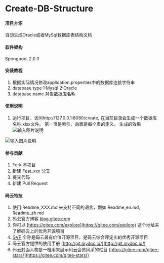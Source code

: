 # Create-DB-Structure

#### 项目介绍
自动生成Oracle或者MySql数据库表结构文档

#### 软件架构
Springboot 2.0.3

#### 安装教程

1. 根据实际情况修改application.properties中的数据库连接字符串
2. database.type 1:Mysql 2:Oracle
3. database.name 对象数据库名称

#### 使用说明

1. 运行项目，访问http://127.0.0.1:8080/create, 在当前目录会生成一个数据库名称.xlsx文件。
第一页是索引，后面是每个表的定义。
生成的效果
![输入图片说明](https://images.gitee.com/uploads/images/2018/0712/173809_0d1fe137_609629.png "structure1.png")

![输入图片说明](https://images.gitee.com/uploads/images/2018/0712/173828_7e62d762_609629.png "structure2.png")
#### 参与贡献

1. Fork 本项目
2. 新建 Feat_xxx 分支
3. 提交代码
4. 新建 Pull Request


#### 码云特技

1. 使用 Readme\_XXX.md 来支持不同的语言，例如 Readme\_en.md, Readme\_zh.md
2. 码云官方博客 [blog.gitee.com](https://blog.gitee.com)
3. 你可以 [https://gitee.com/explore](https://gitee.com/explore) 这个地址来了解码云上的优秀开源项目
4. [GVP](https://gitee.com/gvp) 全称是码云最有价值开源项目，是码云综合评定出的优秀开源项目
5. 码云官方提供的使用手册 [http://git.mydoc.io/](http://git.mydoc.io/)
6. 码云封面人物是一档用来展示码云会员风采的栏目 [https://gitee.com/gitee-stars/](https://gitee.com/gitee-stars/)